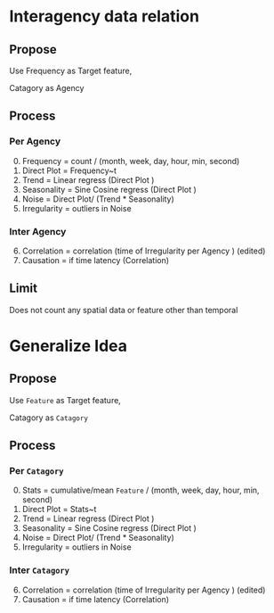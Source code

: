 
# Interagency data relation

## Propose
Use Frequency as Target feature,

Catagory as Agency

## Process
### Per Agency
0. Frequency = count / (month, week, day, hour, min, second)
1. Direct Plot =  Frequency~t
2. Trend = Linear regress (Direct Plot )
3. Seasonality = Sine Cosine regress (Direct Plot )
4. Noise = Direct Plot/ (Trend * Seasonality)
5. Irregularity = outliers in Noise

### Inter Agency
6. Correlation = correlation (time of Irregularity per Agency ) (edited)
7. Causation = if time latency (Correlation)

## Limit
Does not count any spatial data or feature other than temporal 

# Generalize Idea

## Propose
Use `Feature` as Target feature,

Catagory as `Catagory`

## Process
### Per `Catagory`
0. Stats = cumulative/mean `Feature` / (month, week, day, hour, min, second)
1. Direct Plot =  Stats~t
2. Trend = Linear regress (Direct Plot )
3. Seasonality = Sine Cosine regress (Direct Plot )
4. Noise = Direct Plot/ (Trend * Seasonality)
5. Irregularity = outliers in Noise

### Inter `Catagory`
6. Correlation = correlation (time of Irregularity per Agency ) (edited)
7. Causation = if time latency (Correlation)

